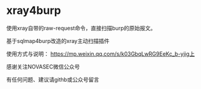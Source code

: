 # xray4burp
使用xray自带的raw-request命令，直接扫描burp的原始报文。


基于sqlmap4burp改造的xray主动扫描插件

使用方式与说明： https://mp.weixin.qq.com/s/k03GbqLwRG9EeKc_b-yjig上


感谢关注NOVASEC微信公众号

有任何问题、建议请githb或公众号留言
